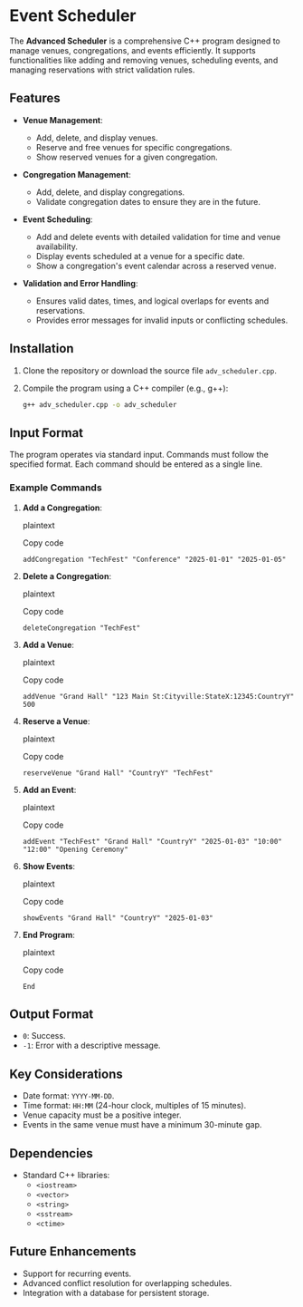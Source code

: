 # Event Scheduler

The **Advanced Scheduler** is a comprehensive C++ program designed to manage venues, congregations, and events efficiently. It supports functionalities like adding and removing venues, scheduling events, and managing reservations with strict validation rules.

## Features

- **Venue Management**:
  - Add, delete, and display venues.
  - Reserve and free venues for specific congregations.
  - Show reserved venues for a given congregation.

- **Congregation Management**:
  - Add, delete, and display congregations.
  - Validate congregation dates to ensure they are in the future.

- **Event Scheduling**:
  - Add and delete events with detailed validation for time and venue availability.
  - Display events scheduled at a venue for a specific date.
  - Show a congregation's event calendar across a reserved venue.

- **Validation and Error Handling**:
  - Ensures valid dates, times, and logical overlaps for events and reservations.
  - Provides error messages for invalid inputs or conflicting schedules.

## Installation

1. Clone the repository or download the source file `adv_scheduler.cpp`.
2. Compile the program using a C++ compiler (e.g., g++):

   ```bash
   g++ adv_scheduler.cpp -o adv_scheduler

Input Format
------------

The program operates via standard input. Commands must follow the specified format. Each command should be entered as a single line.

### Example Commands

1.  **Add a Congregation**:

    plaintext

    Copy code

    `addCongregation "TechFest" "Conference" "2025-01-01" "2025-01-05"`

2.  **Delete a Congregation**:

    plaintext

    Copy code

    `deleteCongregation "TechFest"`

3.  **Add a Venue**:

    plaintext

    Copy code

    `addVenue "Grand Hall" "123 Main St:Cityville:StateX:12345:CountryY" 500`

4.  **Reserve a Venue**:

    plaintext

    Copy code

    `reserveVenue "Grand Hall" "CountryY" "TechFest"`

5.  **Add an Event**:

    plaintext

    Copy code

    `addEvent "TechFest" "Grand Hall" "CountryY" "2025-01-03" "10:00" "12:00" "Opening Ceremony"`

6.  **Show Events**:

    plaintext

    Copy code

    `showEvents "Grand Hall" "CountryY" "2025-01-03"`

7.  **End Program**:

    plaintext

    Copy code

    `End`

Output Format
-------------

-   `0`: Success.
-   `-1`: Error with a descriptive message.

Key Considerations
------------------

-   Date format: `YYYY-MM-DD`.
-   Time format: `HH:MM` (24-hour clock, multiples of 15 minutes).
-   Venue capacity must be a positive integer.
-   Events in the same venue must have a minimum 30-minute gap.

Dependencies
------------

-   Standard C++ libraries:
    -   `<iostream>`
    -   `<vector>`
    -   `<string>`
    -   `<sstream>`
    -   `<ctime>`

Future Enhancements
-------------------

-   Support for recurring events.
-   Advanced conflict resolution for overlapping schedules.
-   Integration with a database for persistent storage.
